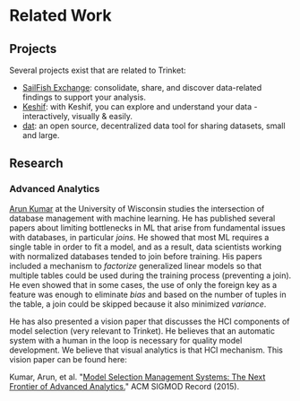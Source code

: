 # Related Work

## Projects

Several projects exist that are related to Trinket:

- [SailFish Exchange](https://gofishdata.net/): consolidate, share, and discover data-related findings to support your analysis.
- [Keshif](http://keshif.me/): with Keshif, you can explore and understand your data - interactively, visually & easily.
- [dat](http://dat-data.com/): an open source, decentralized data tool for sharing datasets, small and large.

## Research

### Advanced Analytics

[Arun Kumar](http://pages.cs.wisc.edu/~arun/) at the University of Wisconsin studies the intersection of database management with machine learning. He has published several papers about limiting bottlenecks in ML that arise from fundamental issues with databases, in particular _joins_. He showed that most ML requires a single table in order to fit a model, and as a result, data scientists working with normalized databases tended to join before training. His papers included a mechanism to _factorize_ generalized linear models so that multiple tables could be used during the training process (preventing a join). He even showed that in some cases, the use of only the foreign key as a feature was enough to eliminate _bias_ and based on the number of tuples in the table, a join could be skipped because it also minimized _variance_.

He has also presented a vision paper that discusses the HCI components of model selection (very relevant to Trinket). He believes that an automatic system with a human in the loop is necessary for quality model development. We believe that visual analytics is that HCI mechanism. This vision paper can be found here:

Kumar, Arun, et al. "[Model Selection Management Systems: The Next Frontier of Advanced Analytics.](http://pages.cs.wisc.edu/~arun/vision/SIGMODRecord15.pdf)" ACM SIGMOD Record (2015).
